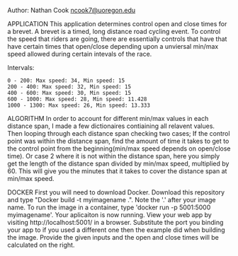 Author: Nathan Cook ncook7@uoregon.edu

APPLICATION
This application determines control open and close times for a brevet. A brevet is a timed, long distance road cycling event. To control the speed that riders are going, there are essentially controls that have that have certain times that open/close depending upon a unviersal min/max speed allowed during certain intevals of the race. 
 
Intervals:

	0 - 200: Max speed: 34, Min speed: 15
	200 - 400: Max speed: 32, Min speed: 15
	400 - 600: Max speed: 30, Min speed: 15
	600 - 1000: Max speed: 28, Min speed: 11.428
	1000 - 1300: Max speed: 26, Min speed: 13.333

ALGORITHM
In order to account for different min/max values in each distance span, I made a few dictionaires contiaining all relavent values. Then looping through each distance span checking two cases; If the control point was within the distance span, find the amount of time it takes to get to the control point from the beginning(min/max speed depends on open/close time). Or case 2 where it is not within the distance span, here you simply get the length of the distance span divided by min/max speed, multiplied by 60. This will give you the minutes that it takes to cover the distance span at min/max speed.


DOCKER
First you will need to download Docker. Download this repository and type "Docker build -t myimagename .". Note the '.' after your image name. To run the image in a container, type 'docker run -p 5001:5000 myimagename'. Your aplicaiton is now running. View your web app by visiting http://localhost:5001/ in a browser. Substitute the port you binding your app to if you used a different one then the example did when building the image. Provide the given inputs and the open and close times will be calculated on the right.
